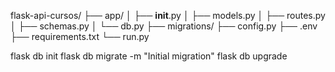 flask-api-cursos/
├── app/
│   ├── __init__.py
│   ├── models.py
│   ├── routes.py
│   ├── schemas.py
│   └── db.py
├── migrations/
├── config.py
├── .env
├── requirements.txt
└── run.py


flask db init
flask db migrate -m "Initial migration"
flask db upgrade
